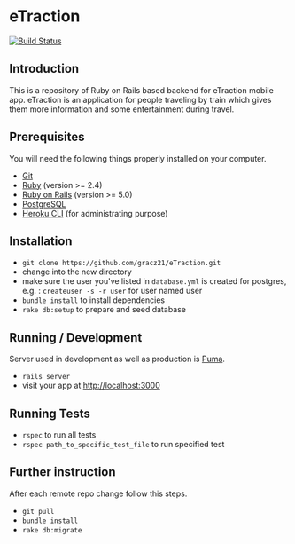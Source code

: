 # eTraction

[![Build Status](https://travis-ci.org/gracz21/eTraction.svg?branch=master)](https://travis-ci.org/gracz21/eTraction)

## Introduction

This is a repository of Ruby on Rails based backend for eTraction mobile app. eTraction is an application for people traveling by train which gives them more information and some entertainment during travel.

## Prerequisites

You will need the following things properly installed on your computer.

* [Git](http://git-scm.com/)
* [Ruby](https://www.ruby-lang.org/pl/documentation/installation/) (version >= 2.4)
* [Ruby on Rails](http://rubyonrails.org/download/) (version >= 5.0)
* [PostgreSQL](http://www.postgresql.org/download/)
* [Heroku CLI](https://devcenter.heroku.com/articles/heroku-command/) (for administrating purpose)

## Installation

* `git clone https://github.com/gracz21/eTraction.git`
* change into the new directory
* make sure the user you've listed in `database.yml` is created for postgres, e.g. : `createuser -s -r user` for user named user
* `bundle install` to install dependencies
* `rake db:setup` to prepare and seed database

## Running / Development

Server used in development as well as production is [Puma](https://github.com/puma/puma).

* `rails server`
* visit your app at [http://localhost:3000](http://localhost:3000)

## Running Tests

* `rspec` to run all tests
* `rspec path_to_specific_test_file` to run specified test

## Further instruction

After each remote repo change follow this steps.

* `git pull`
* `bundle install`
* `rake db:migrate`